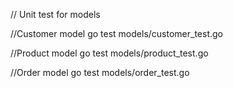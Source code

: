 // Unit test for models

//Customer model
go test models/customer_test.go

//Product model
go test models/product_test.go

//Order model
go test models/order_test.go

